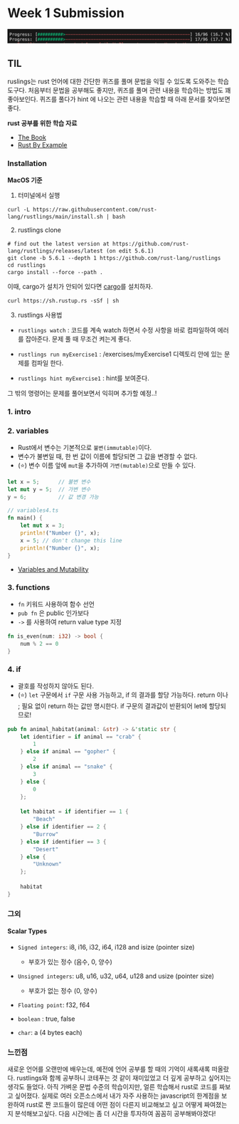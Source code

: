 # Week 1 Submission

![week1-progress.png](./images/week1-progress.png)

## TIL

ruslings는 rust 언어에 대한 간단한 퀴즈를 풀며 문법을 익힐 수 있도록 도와주는 학습 도구다. 처음부터 문법을 공부해도 좋지만, 퀴즈를 풀며 관련 내용을 학습하는 방법도 꽤 좋아보인다. 퀴즈를 풀다가 hint 에 나오는 관련 내용을 학습할 때 아래 문서를 찾아보면 좋다.

**rust 공부를 위한 학습 자료**

- [The Book](https://doc.rust-lang.org/book/index.html)
- [Rust By Example](https://doc.rust-lang.org/rust-by-example/index.html)

### Installation

**MacOS 기준**

1. 터미널에서 실행

```
curl -L https://raw.githubusercontent.com/rust-lang/rustlings/main/install.sh | bash
```

2. rustlings clone

```
# find out the latest version at https://github.com/rust-lang/rustlings/releases/latest (on edit 5.6.1)
git clone -b 5.6.1 --depth 1 https://github.com/rust-lang/rustlings
cd rustlings
cargo install --force --path .
```

이때, cargo가 설치가 안되어 있다면 [cargo](https://doc.rust-lang.org/cargo/getting-started/installation.html)를 설치하자.

```
curl https://sh.rustup.rs -sSf | sh
```

3. rustlings 사용법

- `rustlings watch` : 코드를 계속 watch 하면서 수정 사항을 바로 컴파일하여 에러를 잡아준다. 문제 풀 때 무조건 켜는게 좋다.

- `rustlings run myExercise1` : /exercises/myExercise1 디렉토리 안에 있는 문제를 컴파일 한다.

- `rustlings hint myExercise1` : hint를 보여준다.

그 밖의 명령어는 문제를 풀어보면서 익히며 추가할 예정..!

### 1. intro

### 2. variables

- Rust에서 변수는 기본적으로 `불변(immutable)`이다.
- 변수가 불변일 때, 한 번 값이 이름에 할당되면 그 값을 변경할 수 없다.
- (⭐️) 변수 이름 앞에 `mut`을 추가하여 `가변(mutable)`으로 만들 수 있다.

```rust
let x = 5;      // 불변 변수
let mut y = 5;  // 가변 변수
y = 6;          // 값 변경 가능
```

```rust
// variables4.ts
fn main() {
    let mut x = 3;
    println!("Number {}", x);
    x = 5; // don't change this line
    println!("Number {}", x);
}

```

- [Variables and Mutability](https://doc.rust-lang.org/book/ch03-01-variables-and-mutability.html)

### 3. functions

- `fn` 키워드 사용하여 함수 선언
- `pub fn` 은 public 인가보다
- `->` 를 사용하여 return value type 지정

```rust
fn is_even(num: i32) -> bool {
    num % 2 == 0
}
```

### 4. if

- 괄호를 작성하지 않아도 된다.
- (⭐️) `let` 구문에서 `if` 구문 사용 가능하고, if 의 결과를 할당 가능하다. return 이나 ; 필요 없이 return 하는 값만 명시한다. if 구문의 결과값이 반환되어 let에 할당되므로!

```rust
pub fn animal_habitat(animal: &str) -> &'static str {
    let identifier = if animal == "crab" {
        1
    } else if animal == "gopher" {
        2
    } else if animal == "snake" {
        3
    } else {
        0
    };

    let habitat = if identifier == 1 {
        "Beach"
    } else if identifier == 2 {
        "Burrow"
    } else if identifier == 3 {
        "Desert"
    } else {
        "Unknown"
    };

    habitat
}
```

### 그외

#### Scalar Types

- `Signed integers`: i8, i16, i32, i64, i128 and isize (pointer size)
    - 부호가 있는 정수 (음수, 0, 양수)
- `Unsigned integers`: u8, u16, u32, u64, u128 and usize (pointer size)
    - 부호가 없는 정수 (0, 양수)

- `Floating point`: f32, f64
- `boolean` : true, false
- `char`: a (4 bytes each)


### 느낀점
새로운 언어를 오랜만에 배우는데, 예전에 언어 공부를 할 때의 기억이 새록새록 떠올랐다. rustlings와 함께 공부하니 코테푸는 것 같이 재미있었고 더 깊게 공부하고 싶어지는 생각도 들었다. 아직 가벼운 문법 수준의 학습이지만, 얼른 학습해서 rust로 코드를 짜보고 싶어졌다. 실제로 여러 오픈소스에서 내가 자주 사용하는 javascript의 한계점을 보완하여 rust로 짠 코드들이 많은데 어떤 점이 다른지 비교해보고 싶고 어떻게 짜여졌는지 분석해보고싶다. 다음 시간에는 좀 더 시간을 투자하여 꼼꼼히 공부해봐야겠다!